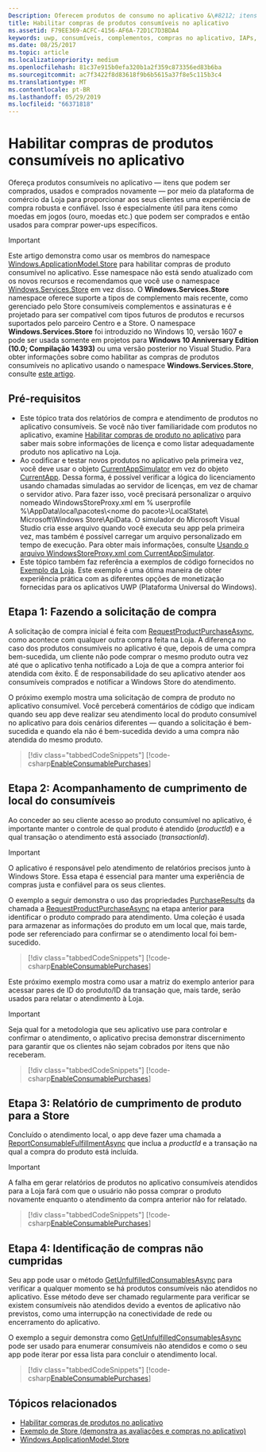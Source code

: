 ```yaml
---
Description: Oferecem produtos de consumo no aplicativo &\#8212; itens que podem ser adquiridos, usados e adquiridas novamente &\#8212; por meio do Store plataforma de comércio para fornecer a experiência de seus clientes com uma compra, que é robusto e confiável.
title: Habilitar compras de produtos consumíveis no aplicativo
ms.assetid: F79EE369-ACFC-4156-AF6A-72D1C7D3BDA4
keywords: uwp, consumíveis, complementos, compras no aplicativo, IAPs, Windows.ApplicationModel.Store
ms.date: 08/25/2017
ms.topic: article
ms.localizationpriority: medium
ms.openlocfilehash: 81c37e915b0efa320b1a2f359c873356ed83b6ba
ms.sourcegitcommit: ac7f3422f8d83618f9b6b5615a37f8e5c115b3c4
ms.translationtype: MT
ms.contentlocale: pt-BR
ms.lasthandoff: 05/29/2019
ms.locfileid: "66371818"
---
```

# <a name="enable-consumable-in-app-product-purchases"></a>Habilitar compras de produtos consumíveis no aplicativo

Ofereça produtos consumíveis no aplicativo — itens que podem ser comprados, usados e comprados novamente — por meio da plataforma de comércio da Loja para proporcionar aos seus clientes uma experiência de compra robusta e confiável. Isso é especialmente útil para itens como moedas em jogos (ouro, moedas etc.) que podem ser comprados e então usados para comprar power-ups específicos.

> [!IMPORTANT]
> Este artigo demonstra como usar os membros do namespace [Windows.ApplicationModel.Store](https://docs.microsoft.com/uwp/api/windows.applicationmodel.store) para habilitar compras de produto consumível no aplicativo. Esse namespace não está sendo atualizado com os novos recursos e recomendamos que você use o namespace [Windows.Services.Store](https://docs.microsoft.com/uwp/api/windows.services.store) em vez disso. O **Windows.Services.Store** namespace oferece suporte a tipos de complemento mais recente, como gerenciado pelo Store consumíveis complementos e assinaturas e é projetado para ser compatível com tipos futuros de produtos e recursos suportados pelo parceiro Centro e a Store. O namespace **Windows.Services.Store** foi introduzido no Windows 10, versão 1607 e pode ser usada somente em projetos para **Windows 10 Anniversary Edition (10.0; Compilação 14393)** ou uma versão posterior no Visual Studio. Para obter informações sobre como habilitar as compras de produtos consumíveis no aplicativo usando o namespace **Windows.Services.Store**, consulte [este artigo](enable-consumable-add-on-purchases.md).

## <a name="prerequisites"></a>Pré-requisitos

-   Este tópico trata dos relatórios de compra e atendimento de produtos no aplicativo consumíveis. Se você não tiver familiaridade com produtos no aplicativo, examine [Habilitar compras de produto no aplicativo](enable-in-app-product-purchases.md) para saber mais sobre informações de licença e como listar adequadamente produto nos aplicativo na Loja.
-   Ao codificar e testar novos produtos no aplicativo pela primeira vez, você deve usar o objeto [CurrentAppSimulator](https://docs.microsoft.com/uwp/api/Windows.ApplicationModel.Store.CurrentAppSimulator) em vez do objeto [CurrentApp](https://docs.microsoft.com/uwp/api/Windows.ApplicationModel.Store.CurrentApp). Dessa forma, é possível verificar a lógica do licenciamento usando chamadas simuladas ao servidor de licenças, em vez de chamar o servidor ativo. Para fazer isso, você precisará personalizar o arquivo nomeado WindowsStoreProxy.xml em % userprofile %\\AppData\\local\\pacotes\\&lt;nome do pacote&gt;\\LocalState\\ Microsoft\\Windows Store\\ApiData. O simulador do Microsoft Visual Studio cria esse arquivo quando você executa seu app pela primeira vez, mas também é possível carregar um arquivo personalizado em tempo de execução. Para obter mais informações, consulte [Usando o arquivo WindowsStoreProxy.xml com CurrentAppSimulator](in-app-purchases-and-trials-using-the-windows-applicationmodel-store-namespace.md#proxy).
-   Este tópico também faz referência a exemplos de código fornecidos no [Exemplo da Loja](https://github.com/Microsoft/Windows-universal-samples/tree/win10-1507/Samples/Store). Este exemplo é uma ótima maneira de obter experiência prática com as diferentes opções de monetização fornecidas para os aplicativos UWP (Plataforma Universal do Windows).

## <a name="step-1-making-the-purchase-request"></a>Etapa 1: Fazendo a solicitação de compra

A solicitação de compra inicial é feita com [RequestProductPurchaseAsync](https://docs.microsoft.com/uwp/api/windows.applicationmodel.store.currentapp.requestproductpurchaseasync), como acontece com qualquer outra compra feita na Loja. A diferença no caso dos produtos consumíveis no aplicativo é que, depois de uma compra bem-sucedida, um cliente não pode comprar o mesmo produto outra vez até que o aplicativo tenha notificado a Loja de que a compra anterior foi atendida com êxito. É de responsabilidade do seu aplicativo atender aos consumíveis comprados e notificar a Windows Store do atendimento.

O próximo exemplo mostra uma solicitação de compra de produto no aplicativo consumível. Você perceberá comentários de código que indicam quando seu app deve realizar seu atendimento local do produto consumível no aplicativo para dois cenários diferentes — quando a solicitação é bem-sucedida e quando ela não é bem-sucedida devido a uma compra não atendida do mesmo produto.

> [!div class="tabbedCodeSnippets"]
[!code-csharp[EnableConsumablePurchases](./code/InAppPurchasesAndLicenses/cs/EnableConsumablePurchases.cs#MakePurchaseRequest)]

## <a name="step-2-tracking-local-fulfillment-of-the-consumable"></a>Etapa 2: Acompanhamento de cumprimento de local do consumíveis

Ao conceder ao seu cliente acesso ao produto consumível no aplicativo, é importante manter o controle de qual produto é atendido (*productId*) e a qual transação o atendimento está associado (*transactionId*).

> [!IMPORTANT]
> O aplicativo é responsável pelo atendimento de relatórios precisos junto à Windows Store. Essa etapa é essencial para manter uma experiência de compras justa e confiável para os seus clientes.

O exemplo a seguir demonstra o uso das propriedades [PurchaseResults](https://docs.microsoft.com/uwp/api/Windows.ApplicationModel.Store.PurchaseResults) da chamada a [RequestProductPurchaseAsync](https://docs.microsoft.com/uwp/api/windows.applicationmodel.store.currentapp.requestproductpurchaseasync) na etapa anterior para identificar o produto comprado para atendimento. Uma coleção é usada para armazenar as informações do produto em um local que, mais tarde, pode ser referenciado para confirmar se o atendimento local foi bem-sucedido.

> [!div class="tabbedCodeSnippets"]
[!code-csharp[EnableConsumablePurchases](./code/InAppPurchasesAndLicenses/cs/EnableConsumablePurchases.cs#GrantFeatureLocally)]

Este próximo exemplo mostra como usar a matriz do exemplo anterior para acessar pares de ID do produto/ID da transação que, mais tarde, serão usados para relatar o atendimento à Loja.

> [!IMPORTANT]
> Seja qual for a metodologia que seu aplicativo use para controlar e confirmar o atendimento, o aplicativo precisa demonstrar discernimento para garantir que os clientes não sejam cobrados por itens que não receberam.

> [!div class="tabbedCodeSnippets"]
[!code-csharp[EnableConsumablePurchases](./code/InAppPurchasesAndLicenses/cs/EnableConsumablePurchases.cs#IsLocallyFulfilled)]

## <a name="step-3-reporting-product-fulfillment-to-the-store"></a>Etapa 3: Relatório de cumprimento de produto para a Store

Concluído o atendimento local, o app deve fazer uma chamada a [ReportConsumableFulfillmentAsync](https://docs.microsoft.com/uwp/api/windows.applicationmodel.store.currentapp.reportconsumablefulfillmentasync) que inclua a *productId* e a transação na qual a compra do produto está incluída.

> [!IMPORTANT]
> A falha em gerar relatórios de produtos no aplicativo consumíveis atendidos para a Loja fará com que o usuário não possa comprar o produto novamente enquanto o atendimento da compra anterior não for relatado.

> [!div class="tabbedCodeSnippets"]
[!code-csharp[EnableConsumablePurchases](./code/InAppPurchasesAndLicenses/cs/EnableConsumablePurchases.cs#ReportFulfillment)]

## <a name="step-4-identifying-unfulfilled-purchases"></a>Etapa 4: Identificação de compras não cumpridas

Seu app pode usar o método [GetUnfulfilledConsumablesAsync](https://docs.microsoft.com/uwp/api/windows.applicationmodel.store.currentapp.getunfulfilledconsumablesasync) para verificar a qualquer momento se há produtos consumíveis não atendidos no aplicativo. Esse método deve ser chamado regularmente para verificar se existem consumíveis não atendidos devido a eventos de aplicativo não previstos, como uma interrupção na conectividade de rede ou encerramento do aplicativo.

O exemplo a seguir demonstra como [GetUnfulfilledConsumablesAsync](https://docs.microsoft.com/uwp/api/windows.applicationmodel.store.currentapp.getunfulfilledconsumablesasync) pode ser usado para enumerar consumíveis não atendidos e como o seu app pode iterar por essa lista para concluir o atendimento local.

> [!div class="tabbedCodeSnippets"]
[!code-csharp[EnableConsumablePurchases](./code/InAppPurchasesAndLicenses/cs/EnableConsumablePurchases.cs#GetUnfulfilledConsumables)]

## <a name="related-topics"></a>Tópicos relacionados

* [Habilitar compras de produtos no aplicativo](enable-in-app-product-purchases.md)
* [Exemplo de Store (demonstra as avaliações e compras no aplicativo)](https://github.com/Microsoft/Windows-universal-samples/tree/win10-1507/Samples/Store)
* [Windows.ApplicationModel.Store](https://docs.microsoft.com/uwp/api/Windows.ApplicationModel.Store)
 

 

